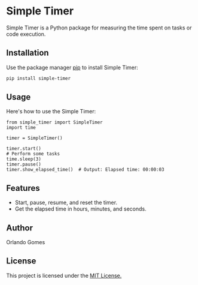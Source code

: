 # Simple Timer

Simple Timer is a Python package for measuring the time spent on tasks or code execution.

## Installation

Use the package manager [pip](https://pip.pypa.io/en/stable/) to install Simple Timer:

```bash
pip install simple-timer
```

## Usage
Here's how to use the Simple Timer:

```
from simple_timer import SimpleTimer
import time

timer = SimpleTimer()

timer.start()
# Perform some tasks
time.sleep(3)
timer.pause()
timer.show_elapsed_time()  # Output: Elapsed time: 00:00:03
```
## Features
* Start, pause, resume, and reset the timer.
* Get the elapsed time in hours, minutes, and seconds.

## Author
Orlando Gomes

## License
This project is licensed under the [MIT License.](https://choosealicense.com/licenses/mit/)

